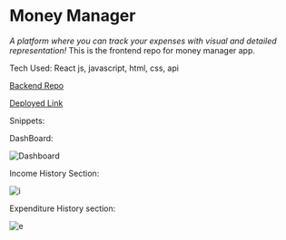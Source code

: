 # Money Manager
*A platform where you can track your expenses with visual and detailed representation!*
This is the frontend repo for money manager app.

Tech Used: React js, javascript, html, css, api

[Backend Repo](https://github.com/sahilalam/Money_Manager_Backend)

[Deployed Link](https://money-manager-seven.vercel.app)

Snippets:

DashBoard:

![Dashboard](https://user-images.githubusercontent.com/37076663/117661185-ab8bd200-b1bb-11eb-85f3-113d46afb4d9.PNG)

Income History Section:

![i](https://user-images.githubusercontent.com/37076663/117661598-2c4ace00-b1bc-11eb-8227-3dc94306342a.PNG)

Expenditure History section:

![e](https://user-images.githubusercontent.com/37076663/117661635-3cfb4400-b1bc-11eb-9618-dc6ff3138b49.PNG)


